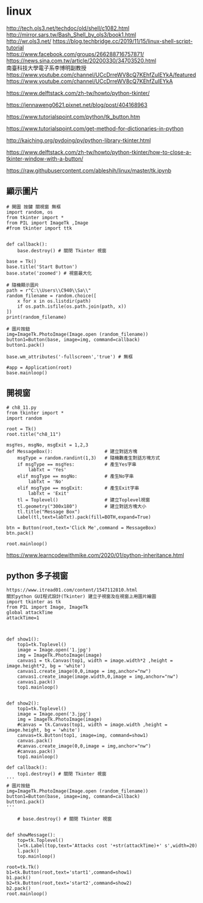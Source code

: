 # linux


http://tech.ols3.net/techdoc/old/shell/c1082.html  
http://mirror.sars.tw/Bash_Shell_by_ols3/book1.html  
http://wr.ols3.net/
https://blog.techbridge.cc/2019/11/15/linux-shell-script-tutorial  
https://www.facebook.com/groups/266288716757871/  
https://news.sina.com.tw/article/20200330/34703520.html  
南臺科技大學電子系李博明副教授  
https://www.youtube.com/channel/UCcDrreWV8cQ7KEhfZuIEYkA/featured  
https://www.youtube.com/channel/UCcDrreWV8cQ7KEhfZuIEYkA  

https://www.delftstack.com/zh-tw/howto/python-tkinter/  


https://jennaweng0621.pixnet.net/blog/post/404168963  


https://www.tutorialspoint.com/python/tk_button.htm  

https://www.tutorialspoint.com/get-method-for-dictionaries-in-python  

http://kaiching.org/pydoing/py/python-library-tkinter.html  

https://www.delftstack.com/zh-tw/howto/python-tkinter/how-to-close-a-tkinter-window-with-a-button/  


https://raw.githubusercontent.com/ableshih/linux/master/tk.ipynb  


## 顯示圖片
```
# 開圖 按鍵 關視窗 無框
import random, os
from tkinter import *
from PIL import ImageTk ,Image
#from tkinter import ttk


def callback():
    base.destroy() # 關閉 Tkinter 視窗

base = Tk()
base.title('Start Button')
base.state('zoomed') # 視窗最大化

# 隨機顯示圖片
path = r"C:\\Users\\C940\\Sa\\"
random_filename = random.choice([
    x for x in os.listdir(path)
    if os.path.isfile(os.path.join(path, x))
])
print(random_filename)

# 圖片按鈕
img=ImageTk.PhotoImage(Image.open (random_filename))
button1=Button(base, image=img, command=callback)
button1.pack()

base.wm_attributes('-fullscreen','true') # 無框

#app = Application(root)
base.mainloop()
```

## 開視窗
```
# ch8_11.py
from tkinter import *
import random

root = Tk()
root.title("ch8_11")

msgYes, msgNo, msgExit = 1,2,3
def MessageBox():                   # 建立對話方塊
    msgType = random.randint(1,3)   # 隨機數產生對話方塊方式
    if msgType == msgYes:           # 產生Yes字串
        labTxt = 'Yes'
    elif msgType == msgNo:          # 產生No字串
        labTxt = 'No'
    elif msgType == msgExit:        # 產生Exit字串
        labTxt = 'Exit'    
    tl = Toplevel()                 # 建立Toplevel視窗
    tl.geometry("300x180")          # 建立對話方塊大小
    tl.title("Message Box")
    Label(tl,text=labTxt).pack(fill=BOTH,expand=True)

btn = Button(root,text='Click Me',command = MessageBox)
btn.pack()

root.mainloop()
```

https://www.learncodewithmike.com/2020/01/python-inheritance.html  

## python 多子視窗
```
https://www.itread01.com/content/1547112810.html
關於python GUI程式設計(Tkinter) 建立子視窗及在視窗上用圖片繪圖
import tkinter as tk
from PIL import Image, ImageTk 
global attackTime
attackTime=1


    
def show1():
    top1=tk.Toplevel()
    image = Image.open('1.jpg') 
    img = ImageTk.PhotoImage(image)
    canvas1 = tk.Canvas(top1, width = image.width*2 ,height = image.height*2, bg = 'white')
    canvas1.create_image(0,0,image = img,anchor="nw")
    canvas1.create_image(image.width,0,image = img,anchor="nw")
    canvas1.pack()   
    top1.mainloop()


def show2():
    top1=tk.Toplevel()
    image = Image.open('3.jpg') 
    img = ImageTk.PhotoImage(image)
    #canvas = tk.Canvas(top1, width = image.width ,height = image.height, bg = 'white')
    canvas=tk.Button(top1, image=img, command=show1)
    canvas.pack()
    #canvas.create_image(0,0,image = img,anchor="nw")
    #canvas.pack()   
    top1.mainloop()

def callback():
    top1.destroy() # 關閉 Tkinter 視窗
'''
# 圖片按鈕
img=ImageTk.PhotoImage(Image.open (random_filename))
button1=Button(base, image=img, command=callback)
button1.pack()
'''
    
    # base.destroy() # 關閉 Tkinter 視窗


def showMessage():
    top=tk.Toplevel()
    l=tk.Label(top,text='Attacks cost '+str(attackTime)+' s',width=20)
    l.pack()
    top.mainloop()
    
root=tk.Tk()
b1=tk.Button(root,text='start1',command=show1)
b1.pack()
b2=tk.Button(root,text='start2',command=show2)
b2.pack()
root.mainloop()
```

